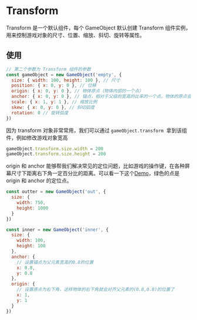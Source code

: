 # Transform

Transform 是一个默认组件，每个 GameObject 默认创建 Transform 组件实例，用来控制游戏对象的尺寸、位置、缩放、斜切、旋转等属性。

## 使用

```js
// 第二个参数为 Transform 组件的参数
const gameObject = new GameObject('empty', {
  size: { width: 100, height: 100 }, // 尺寸
  position: { x: 0, y: 0 }, // 位移
  origin: { x: 0, y: 0 }, // 物体原点（物体内部的一个点）
  anchor: { x: 0, y: 0 }, // 锚点，相对于父级的宽高的比率的一个点，物体的原点会相对于这个点进行位移
  scale: { x: 1, y: 1 }, // 缩放比例
  skew: { x: 0, y: 0 }, // 斜切弧度
  rotation: 0 // 旋转弧度
})
```

因为 transform 对象非常常用，我们可以通过 `gameObject.transform`  拿到该组件，例如修改游戏对象宽高

```js
gameObject.transform.size.width = 200
gameObject.transform.size.height = 200
```

origin 和 anchor 能够帮我们解决常见的定位问题，比如游戏的操作键，在各种屏幕尺寸下距离右下角一定百分比的距离。可以看一下这个[Demo](https://eva.js.org/playground/#/anchor)，绿色的点是 origin 和 anchor 的定位点。

```js
const outter = new GameObject('out', {
  size: {
    width: 750,
    height: 1000
  }
})

const inner = new GameObject('inner', {
  size: {
    width: 100,
    height: 100
  },
  anchor: {
    // 设置锚点为父元素宽高的0.8的位置
    x: 0.8,
    y: 0.8
  },
  origin: {
    // 设置原点为右下角，这样物体的右下角就会对齐父元素的(0.8,0.8)的位置了
    x: 1,
    y: 1
  }
})
```

<br/>
<br/>
<br/>
<br/>
<br/>
